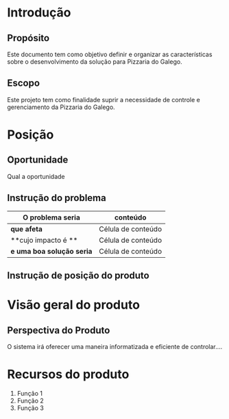 # Introdução
## Propósito
Este documento tem como objetivo definir e organizar as características sobre o desenvolvimento da solução para Pizzaria do Galego.
## Escopo
Este projeto tem como finalidade suprir a necessidade de controle e gerenciamento da Pizzaria do Galego.
# Posição
## Oportunidade
Qual a oportunidade
## Instrução do problema
| **O problema seria**  |  conteúdo  |
| ------------------- | ------------------- |
|  **que afeta** |  Célula de conteúdo |
|  **cujo impacto é **|  Célula de conteúdo |
|  **e uma boa solução seria** |  Célula de conteúdo |

## Instrução de posição do produto


# Visão geral do produto
## Perspectiva do Produto
O sistema irá oferecer uma maneira informatizada e eficiente de controlar....
# Recursos do produto
1. Função 1
2. Função 2
3. Função 3
